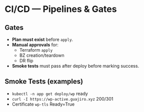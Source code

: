# CI/CD — Pipelines & Gates

## Gates
- **Plan must exist** before `apply`.
- **Manual approvals** for:
  - Terraform `apply`
  - BZ creation/teardown
  - DR flip
- **Smoke tests** must pass after deploy before marking success.

## Smoke Tests (examples)
- `kubectl -n app get deploy/wp` ready
- `curl -I https://wp-active.guajiro.xyz` 200/301
- Certificate `wp-tls` Ready=True
